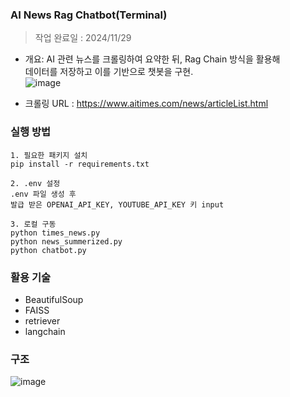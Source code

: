 ### AI News Rag Chatbot(Terminal)
> 작업 완료일 : 2024/11/29  
- 개요: AI 관련 뉴스를 크롤링하여 요약한 뒤, Rag Chain 방식을 활용해  
  데이터를 저장하고 이를 기반으로 챗봇을 구현.  
![image](https://github.com/user-attachments/assets/889e033f-b980-4094-829e-58199ae94060)

- 크롤링 URL : https://www.aitimes.com/news/articleList.html  

### 실행 방법
```
1. 필요한 패키지 설치
pip install -r requirements.txt

2. .env 설정
.env 파일 생성 후 
발급 받은 OPENAI_API_KEY, YOUTUBE_API_KEY 키 input

3. 로컬 구동
python times_news.py
python news_summerized.py
python chatbot.py
```

### 활용 기술
- BeautifulSoup
- FAISS
- retriever
- langchain

### 구조
![image](https://github.com/user-attachments/assets/afc68cdd-10fc-4ad7-abc6-1f3d493494f4)
